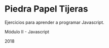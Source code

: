 # Piedra Papel Tijeras

Ejercicios para aprender a programar Javascript. 

Módulo II - Javascript

2018
